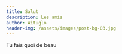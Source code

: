 ```yaml
---
title: Salut
description: Les amis
author: Aituglo
header-img: /assets/images/post-bg-03.jpg
---
```

Tu fais quoi de beau
